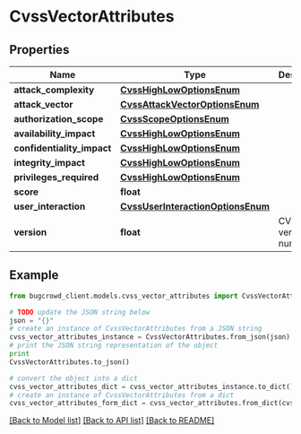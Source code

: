 # CvssVectorAttributes


## Properties

Name | Type | Description | Notes
------------ | ------------- | ------------- | -------------
**attack_complexity** | [**CvssHighLowOptionsEnum**](CvssHighLowOptionsEnum.md) |  | [optional] 
**attack_vector** | [**CvssAttackVectorOptionsEnum**](CvssAttackVectorOptionsEnum.md) |  | [optional] 
**authorization_scope** | [**CvssScopeOptionsEnum**](CvssScopeOptionsEnum.md) |  | [optional] 
**availability_impact** | [**CvssHighLowOptionsEnum**](CvssHighLowOptionsEnum.md) |  | [optional] 
**confidentiality_impact** | [**CvssHighLowOptionsEnum**](CvssHighLowOptionsEnum.md) |  | [optional] 
**integrity_impact** | [**CvssHighLowOptionsEnum**](CvssHighLowOptionsEnum.md) |  | [optional] 
**privileges_required** | [**CvssHighLowOptionsEnum**](CvssHighLowOptionsEnum.md) |  | [optional] 
**score** | **float** |  | [optional] 
**user_interaction** | [**CvssUserInteractionOptionsEnum**](CvssUserInteractionOptionsEnum.md) |  | [optional] 
**version** | **float** | CVSS version number | [optional] 

## Example

```python
from bugcrowd_client.models.cvss_vector_attributes import CvssVectorAttributes

# TODO update the JSON string below
json = "{}"
# create an instance of CvssVectorAttributes from a JSON string
cvss_vector_attributes_instance = CvssVectorAttributes.from_json(json)
# print the JSON string representation of the object
print
CvssVectorAttributes.to_json()

# convert the object into a dict
cvss_vector_attributes_dict = cvss_vector_attributes_instance.to_dict()
# create an instance of CvssVectorAttributes from a dict
cvss_vector_attributes_form_dict = cvss_vector_attributes.from_dict(cvss_vector_attributes_dict)
```
[[Back to Model list]](../README.md#documentation-for-models) [[Back to API list]](../README.md#documentation-for-api-endpoints) [[Back to README]](../README.md)


